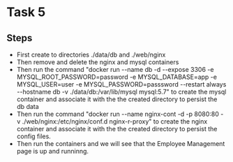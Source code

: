 # Task 5

## Steps
 - First create to directories ./data/db and ./web/nginx
 - Then remove and delete the nginx and mysql containers
 - Then run the command "docker run --name db -d --expose 3306 -e MYSQL_ROOT_PASSWORD=password -e MYSQL_DATABASE=app -e MYSQL_USER=user -e MYSQL_PASSWORD=passsword --restart always --hostname db -v ./data/db:/var/lib/mysql  mysql:5.7" to create the mysql container and associate it with the the created directory to persist the db data
 - Then run the command "docker run --name nginx-cont -d -p 8080:80 -v ./web/nginx:/etc/nginx/conf.d nginx-r-proxy" to create the nginx container and associate it with the the created directory to persist the config files.
 - Then run the containers and we will see that the Employee Management page is up and runninng.

